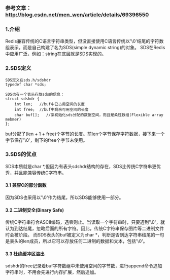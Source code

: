 ### 参考文章：http://blog.csdn.net/men_wen/article/details/69396550


### 1.介绍

Redis兼容传统的C语言字符串类型，但没直接使用C语言传统以'\0'结尾的字符数组表示，而是自己构建了名为SDS(simple dynamic string)的对象。
SDS在Redis中应用广泛，例如：string在底层就是SDS实现的。


### 2.SDS定义
    SDS定义在sds.h/sdshdr
    typedef char *sds;

    SDS也有一个表头存放sds的信息：
    struct sdshdr {
        int len;   //buf中已占用空间的长度
        int free;  //buf中剩余可用空间的长度
        char buf[];   //采初始化sds分配的数据空间，而且是柔性数组(Flexible array mebmer)
    };
buf分配了(len + 1 + free)个字节的长度。前len个字节保存字符数据，接下来一个字节保存'\0'，剩下的free个字节未使用。

 
### 3.SDS的优点
SDS本质就是char *,但因为有表头sdshdr结构的存在，SDS比传统C字符串更优秀，并且能兼容传统C字符串。

#### 3.1 兼容C的部分函数
因为SDS也采用以'\0'作为结尾，所以SDS能够使用一部分。

#### 3.2 二进制安全(Binary Safe)
传统C字符串符合ASCII编码，遇零则止。当读取一个字符串时，只要遇到'\0'，就认为到达结尾，忽略后面的所有字符。因此，传统C字符串保存图片等二进制文件时会被阶段。
而SDS表头的buf被定义为char *，判断是否到达字符串结尾的一句是表头的len成员，所以它可以存放任何二进制的数据和文本，包括'\0'。

#### 3.3 杜绝缓冲区溢出
sdshdr的free记录着buf字符数组中未使用空间的字节数，进行append命令追加字符串时，不用会先进行内存扩展，然后追加。
